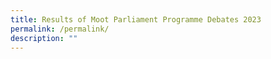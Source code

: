 ```yaml
---
title: Results of Moot Parliament Programme Debates 2023
permalink: /permalink/
description: ""
---
```

